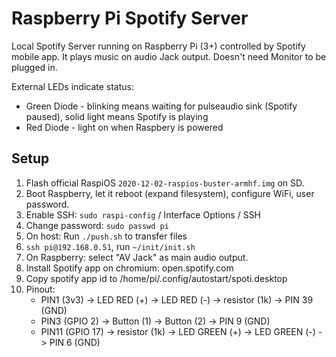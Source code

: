 # Raspberry Pi Spotify Server
Local Spotify Server running on Raspberry Pi (3+) controlled by Spotify mobile app.
It plays music on audio Jack output. Doesn't need Monitor to be plugged in.

External LEDs indicate status:
- Green Diode - blinking means waiting for pulseaudio sink (Spotify paused), solid light means Spotify is playing
- Red Diode - light on when Raspbery is powered

## Setup

1. Flash official RaspiOS `2020-12-02-raspios-buster-armhf.img` on SD.
2. Boot Raspberry, let it reboot (expand filesystem), configure WiFi, user password.
3. Enable SSH: `sudo raspi-config` / Interface Options / SSH
4. Change password: `sudo passwd pi`
4. On host: Run `./push.sh` to transfer files
5. `ssh pi@192.168.0.51`, run `~/init/init.sh`
6. On Raspberry: select "AV Jack" as main audio output.
7. Install Spotify app on chromium: open.spotify.com
8. Copy spotify app id to /home/pi/.config/autostart/spoti.desktop
9. Pinout:
	- PIN1 (3v3) -> LED RED (+) -> LED RED (-) -> resistor (1k) -> PIN 39 (GND)
	- PIN3 (GPIO 2) -> Button (1) -> Button (2) -> PIN 9 (GND)
	- PIN11 (GPIO 17) -> resistor (1k) -> LED GREEN (+) -> LED GREEN (-) -> PIN 6 (GND)
